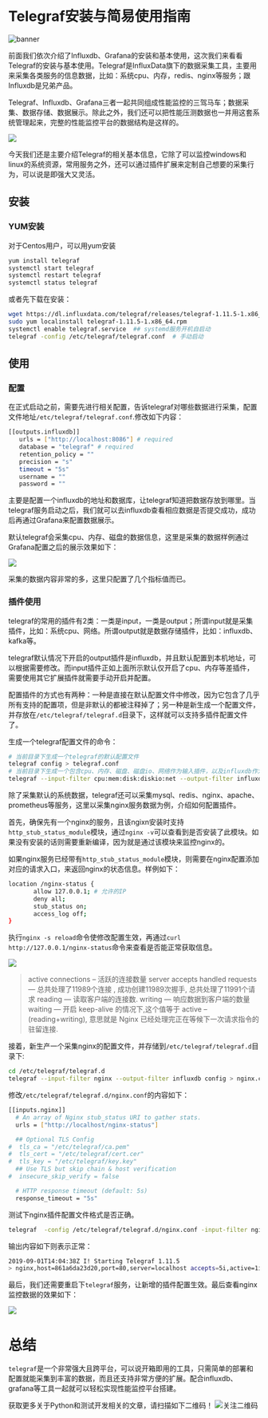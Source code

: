 # Telegraf安装与简易使用指南

![banner](https://github.com/five3/testqa/blob/master/images/banner.png?raw=true)
  
前面我们依次介绍了Influxdb、Grafana的安装和基本使用，这次我们来看看Telegraf的安装与基本使用。Telegraf是InfluxData旗下的数据采集工具，主要用来采集各类服务的信息数据，比如：系统cpu、内存，redis、nginx等服务；跟Influxdb是兄弟产品。

Telegraf、Influxdb、Grafana三者一起共同组成性能监控的三驾马车；数据采集、数据存储、数据展示。除此之外，我们还可以把性能压测数据也一并用这套系统管理起来，完整的性能监控平台的数据结构是这样的。

![](https://github.com/five3/testqa/blob/master/images/telegraf/telegraf-001.png?raw=true)

今天我们还是主要介绍Telegraf的相关基本信息，它除了可以监控windows和linux的系统资源，常用服务之外，还可以通过插件扩展来定制自己想要的采集行为，可以说是即强大又灵活。

## 安装   

### YUM安装
对于Centos用户，可以用yum安装
```bash
yum install telegraf
systemctl start telegraf
systemctl restart telegraf
systemctl status telegraf
```
或者先下载在安装：
```bash
wget https://dl.influxdata.com/telegraf/releases/telegraf-1.11.5-1.x86_64.rpm
sudo yum localinstall telegraf-1.11.5-1.x86_64.rpm
systemctl enable telegraf.service  ## systemd服务开机自启动
telegraf -config /etc/telegraf/telegraf.conf  # 手动启动
```

## 使用
### 配置
在正式启动之前，需要先进行相关配置，告诉telegraf对哪些数据进行采集，配置文件地址`/etc/telegraf/telegraf.conf`.修改如下内容：
```bash
[[outputs.influxdb]]
   urls = ["http://localhost:8086"] # required 
   database = "telegraf" # required
   retention_policy = ""
   precision = "s"
   timeout = "5s"
   username = ""
   password = ""
```
主要是配置一个influxdb的地址和数据库，让telegraf知道把数据存放到哪里。当telegraf服务启动之后，我们就可以去influxdb查看相应数据是否提交成功，成功后再通过Grafana来配置数据展示。

默认telegraf会采集cpu、内存、磁盘的数据信息，这里是采集的数据样例通过Grafana配置之后的展示效果如下：

![](https://github.com/five3/testqa/blob/master/images/telegraf/telegraf-002.png?raw=true)

采集的数据内容非常的多，这里只配置了几个指标值而已。

### 插件使用
telegraf的常用的插件有2类：一类是input，一类是output；所谓input就是采集插件，比如：系统cpu、网络。所谓output就是数据存储插件，比如：influxdb、kafka等。

telegraf默认情况下开启的output插件是influxdb，并且默认配置到本机地址，可以根据需要修改。而input插件正如上面所示默认仅开启了cpu、内存等差插件，需要使用其它扩展插件就需要手动开启并配置。

配置插件的方式也有两种：一种是直接在默认配置文件中修改，因为它包含了几乎所有支持的配置项，但是非默认的都被注释掉了；另一种是新生成一个配置文件，并存放在`/etc/telegraf/telegraf.d`目录下，这样就可以支持多插件配置文件了。

生成一个telegraf配置文件的命令：
```bash
# 当前目录下生成一个telegraf的默认配置文件
telegraf config > telegraf.conf   
# 当前目录下生成一个包含cpu、内存、磁盘、磁盘io、网络作为输入插件，以及influxdb作为输出插件的配置文件
telegraf --input-filter cpu:mem:disk:diskio:net --output-filter influxdb config > telegraf.conf
```

除了采集默认的系统数据，telegraf还可以采集mysql、redis、nginx、apache、prometheus等服务，这里以采集nginx服务数据为例，介绍如何配置插件。

首先，确保先有一个nginx的服务，且该ngixn安装时支持`http_stub_status_module`模块，通过`nginx -v`可以查看到是否安装了此模块。如果没有安装的话则需要重新编译，因为就是通过该模块来监控nginx的。

如果nginx服务已经带有`http_stub_status_module`模块，则需要在nginx配置添加对应的请求入口，来返回nginx的状态信息。样例如下：
```bash
location /nginx-status {
       allow 127.0.0.1; # 允许的IP
       deny all;
       stub_status on;
       access_log off;
}
```
执行`nginx -s reload`命令使修改配置生效，再通过`curl http://127.0.0.1/nginx-status`命令来查看是否能正常获取信息。

![](https://github.com/five3/testqa/blob/master/images/telegraf/telegraf-003.png?raw=true)

> active connections – 活跃的连接数量
server accepts handled requests — 总共处理了11989个连接 , 成功创建11989次握手, 总共处理了11991个请求
reading — 读取客户端的连接数.
writing — 响应数据到客户端的数量
waiting — 开启 keep-alive 的情况下,这个值等于 active – (reading+writing), 意思就是 Nginx 已经处理完正在等候下一次请求指令的驻留连接.

接着，新生产一个采集nginx的配置文件，并存储到`/etc/telegraf/telegraf.d`目录下:
```bash
cd /etc/telegraf/telegraf.d
telegraf --input-filter nginx --output-filter influxdb config > nginx.conf
```
修改`/etc/telegraf/telegraf.d/nginx.conf`的内容如下：
```bash
[[inputs.nginx]]
  # An array of Nginx stub_status URI to gather stats.
  urls = ["http://localhost/nginx-status"]

  ## Optional TLS Config
#  tls_ca = "/etc/telegraf/ca.pem"
#  tls_cert = "/etc/telegraf/cert.cer"
#  tls_key = "/etc/telegraf/key.key"
  ## Use TLS but skip chain & host verification
#  insecure_skip_verify = false

  # HTTP response timeout (default: 5s)
  response_timeout = "5s"
```
测试下nginx插件配置文件格式是否正确。
```bash
telegraf  -config /etc/telegraf/telegraf.d/nginx.conf -input-filter nginx -test
```
输出内容如下则表示正常：
```bash
2019-09-01T14:04:38Z I! Starting Telegraf 1.11.5
> nginx,host=861a6da23d20,port=80,server=localhost accepts=5i,active=1i,handled=5i,reading=0i,requests=5i,waiting=0i,writing=1i 1567346678000000000
```
最后，我们还需要重启下`telegraf`服务，让新增的插件配置生效。最后查看nginx监控数据的效果如下：

![](https://github.com/five3/testqa/blob/master/images/telegraf/telegraf-004.png?raw=true)

# 总结
`telegraf`是一个非常强大且跨平台，可以说开箱即用的工具，只需简单的部署和配置就能采集到丰富的数据，而且还支持非常方便的扩展。配合influxdb、grafana等工具一起就可以轻松实现性能监控平台搭建。

获取更多关于Python和测试开发相关的文章，请扫描如下二维码！
![关注二维码](https://img-blog.csdnimg.cn/20190829223353609.jpg?x-oss-process=image/watermark,type_ZmFuZ3poZW5naGVpdGk,shadow_10,text_aHR0cHM6Ly9maXZlMy5ibG9nLmNzZG4ubmV0,size_16,color_FFFFFF,t_70)
